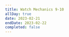```yaml
---
title: Watch Mechanics 9-10
allDay: true
date: 2023-02-21
endDate: 2023-02-22
completed: false
---
```

